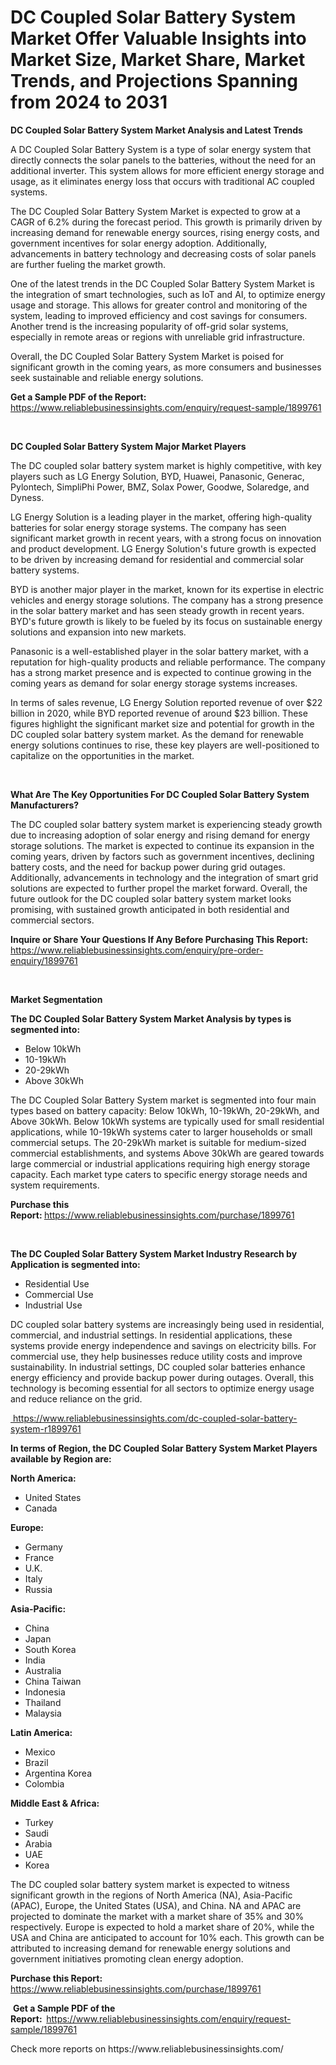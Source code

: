 <p><h1>DC Coupled Solar Battery System Market Offer Valuable Insights into Market Size, Market Share, Market Trends, and Projections Spanning from 2024 to 2031</h1></p><p><strong>DC Coupled Solar Battery System Market Analysis and Latest Trends</strong></p>
<p><p>A DC Coupled Solar Battery System is a type of solar energy system that directly connects the solar panels to the batteries, without the need for an additional inverter. This system allows for more efficient energy storage and usage, as it eliminates energy loss that occurs with traditional AC coupled systems.</p><p>The DC Coupled Solar Battery System Market is expected to grow at a CAGR of 6.2% during the forecast period. This growth is primarily driven by increasing demand for renewable energy sources, rising energy costs, and government incentives for solar energy adoption. Additionally, advancements in battery technology and decreasing costs of solar panels are further fueling the market growth.</p><p>One of the latest trends in the DC Coupled Solar Battery System Market is the integration of smart technologies, such as IoT and AI, to optimize energy usage and storage. This allows for greater control and monitoring of the system, leading to improved efficiency and cost savings for consumers. Another trend is the increasing popularity of off-grid solar systems, especially in remote areas or regions with unreliable grid infrastructure.</p><p>Overall, the DC Coupled Solar Battery System Market is poised for significant growth in the coming years, as more consumers and businesses seek sustainable and reliable energy solutions.</p></p>
<p><strong>Get a Sample PDF of the Report:&nbsp;</strong> <a href="https://www.reliablebusinessinsights.com/enquiry/request-sample/1899761">https://www.reliablebusinessinsights.com/enquiry/request-sample/1899761</a></p>
<p>&nbsp;</p>
<p><strong>DC Coupled Solar Battery System Major Market Players</strong></p>
<p><p>The DC coupled solar battery system market is highly competitive, with key players such as LG Energy Solution, BYD, Huawei, Panasonic, Generac, Pylontech, SimpliPhi Power, BMZ, Solax Power, Goodwe, Solaredge, and Dyness. </p><p>LG Energy Solution is a leading player in the market, offering high-quality batteries for solar energy storage systems. The company has seen significant market growth in recent years, with a strong focus on innovation and product development. LG Energy Solution's future growth is expected to be driven by increasing demand for residential and commercial solar battery systems.</p><p>BYD is another major player in the market, known for its expertise in electric vehicles and energy storage solutions. The company has a strong presence in the solar battery market and has seen steady growth in recent years. BYD's future growth is likely to be fueled by its focus on sustainable energy solutions and expansion into new markets.</p><p>Panasonic is a well-established player in the solar battery market, with a reputation for high-quality products and reliable performance. The company has a strong market presence and is expected to continue growing in the coming years as demand for solar energy storage systems increases.</p><p>In terms of sales revenue, LG Energy Solution reported revenue of over $22 billion in 2020, while BYD reported revenue of around $23 billion. These figures highlight the significant market size and potential for growth in the DC coupled solar battery system market. As the demand for renewable energy solutions continues to rise, these key players are well-positioned to capitalize on the opportunities in the market.</p></p>
<p>&nbsp;</p>
<p><strong>What Are The Key Opportunities For DC Coupled Solar Battery System Manufacturers?</strong></p>
<p><p>The DC coupled solar battery system market is experiencing steady growth due to increasing adoption of solar energy and rising demand for energy storage solutions. The market is expected to continue its expansion in the coming years, driven by factors such as government incentives, declining battery costs, and the need for backup power during grid outages. Additionally, advancements in technology and the integration of smart grid solutions are expected to further propel the market forward. Overall, the future outlook for the DC coupled solar battery system market looks promising, with sustained growth anticipated in both residential and commercial sectors.</p></p>
<p><strong>Inquire or Share Your Questions If Any Before Purchasing This Report:</strong> <a href="https://www.reliablebusinessinsights.com/enquiry/pre-order-enquiry/1899761">https://www.reliablebusinessinsights.com/enquiry/pre-order-enquiry/1899761</a></p>
<p>&nbsp;</p>
<p><strong>Market Segmentation</strong></p>
<p><strong>The DC Coupled Solar Battery System Market Analysis by types is segmented into:</strong></p>
<p><ul><li>Below 10kWh</li><li>10-19kWh</li><li>20-29kWh</li><li>Above 30kWh</li></ul></p>
<p><p>The DC Coupled Solar Battery System market is segmented into four main types based on battery capacity: Below 10kWh, 10-19kWh, 20-29kWh, and Above 30kWh. Below 10kWh systems are typically used for small residential applications, while 10-19kWh systems cater to larger households or small commercial setups. The 20-29kWh market is suitable for medium-sized commercial establishments, and systems Above 30kWh are geared towards large commercial or industrial applications requiring high energy storage capacity. Each market type caters to specific energy storage needs and system requirements.</p></p>
<p><strong>Purchase this Report:&nbsp;</strong><a href="https://www.reliablebusinessinsights.com/purchase/1899761">https://www.reliablebusinessinsights.com/purchase/1899761</a></p>
<p>&nbsp;</p>
<p><strong>The DC Coupled Solar Battery System Market Industry Research by Application is segmented into:</strong></p>
<p><ul><li>Residential Use</li><li>Commercial Use</li><li>Industrial Use</li></ul></p>
<p><p>DC coupled solar battery systems are increasingly being used in residential, commercial, and industrial settings. In residential applications, these systems provide energy independence and savings on electricity bills. For commercial use, they help businesses reduce utility costs and improve sustainability. In industrial settings, DC coupled solar batteries enhance energy efficiency and provide backup power during outages. Overall, this technology is becoming essential for all sectors to optimize energy usage and reduce reliance on the grid.</p></p>
<p><a href="https://www.reliablebusinessinsights.com/dc-coupled-solar-battery-system-r1899761">&nbsp;https://www.reliablebusinessinsights.com/dc-coupled-solar-battery-system-r1899761</a></p>
<p><strong>In terms of Region, the DC Coupled Solar Battery System Market Players available by Region are:</strong></p>
<p>
    <p> <strong> North America: </strong>
        <ul>
            <li>United States</li>
            <li>Canada</li>
        </ul>
        </p> 
    <p> <strong> Europe: </strong>
        <ul>
            <li>Germany</li>
            <li>France</li>
            <li>U.K.</li>
            <li>Italy</li>
            <li>Russia</li>
        </ul>
        </p> 
    <p> <strong> Asia-Pacific: </strong>
        <ul>
            <li>China</li>
            <li>Japan</li>
            <li>South Korea</li>
            <li>India</li>
            <li>Australia</li>
            <li>China Taiwan</li>
            <li>Indonesia</li>
            <li>Thailand</li>
            <li>Malaysia</li>
        </ul>
        </p> 
    <p> <strong> Latin America: </strong>
        <ul>
            <li>Mexico</li>
            <li>Brazil</li>
            <li>Argentina Korea</li>
            <li>Colombia</li>
        </ul>
        </p> 
    <p> <strong> Middle East & Africa: </strong>
        <ul>
            <li>Turkey</li>
            <li>Saudi</li>
            <li>Arabia</li>
            <li>UAE</li>
            <li>Korea</li>
        </ul>
    </p>
    </p>
<p><p>The DC coupled solar battery system market is expected to witness significant growth in the regions of North America (NA), Asia-Pacific (APAC), Europe, the United States (USA), and China. NA and APAC are projected to dominate the market with a market share of 35% and 30% respectively. Europe is expected to hold a market share of 20%, while the USA and China are anticipated to account for 10% each. This growth can be attributed to increasing demand for renewable energy solutions and government initiatives promoting clean energy adoption.</p></p>
<p><strong>Purchase this Report: </strong><a href="https://www.reliablebusinessinsights.com/purchase/1899761">https://www.reliablebusinessinsights.com/purchase/1899761</a></p>
<p>&nbsp;<strong>Get a Sample PDF of the Report:&nbsp;&nbsp;</strong><a href="https://www.reliablebusinessinsights.com/enquiry/request-sample/1899761">https://www.reliablebusinessinsights.com/enquiry/request-sample/1899761</a></p>
<p><strong></strong></p>
<p>Check more reports on https://www.reliablebusinessinsights.com/</p>